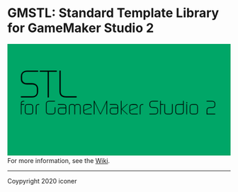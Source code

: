 # GMSTL: Standard Template Library for GameMaker Studio 2
!["GMSTL Trademark"](docs/images/trademark.png)
For more information, see the [Wiki](https://github.com/iconstudio/GMContainers/wiki).

---
Coypyright 2020 iconer
